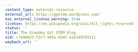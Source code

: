 ```yaml
---
content_type: external-resource
external_url: https://ggstem.wordpress.com/
has_external_license_warning: true
license: https://en.wikipedia.org/wiki/All_rights_reserved
status: ''
title: The Grandma Got STEM blog
uid: c7e96023-f2c7-405a-93d2-e1e1497d3111
wayback_url: ''
---
```

